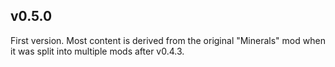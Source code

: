 ## v0.5.0

First version. Most content is derived from the original "Minerals" mod when it was split into multiple mods after v0.4.3.
